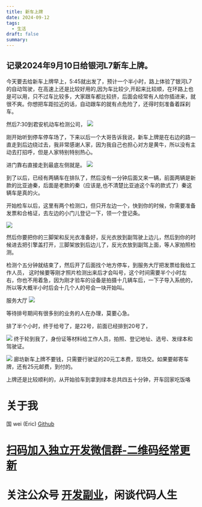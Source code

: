 ```yaml
---
title: 新车上牌
date: 2024-09-12
tags:
  - 生活
draft: false
summary:
---
```


## 记录2024年9月10日给银河L7新车上牌。

今天要去给新车上牌早上，5:45就出发了，预计一个半小时，路上体验了银河L7的自动驾驶，在高速上还是比较好用的,因为车比较少,开起来比较顺，在环路上也是可以用，只不过车比较多，大家跟车都比较挤，后面会经常有人给你插进来，就很不爽。你想把车距拉近的话，自动跟车的就有点危险了，还得时刻准备着踩刹车。

然后7:30到君安机动车检测公司，
![](Pasted%20image%2020240912081219.png)

刚开始听到停车停车场了，下来以后一个大哥告诉我说，新车上牌是在右边的路一直走到后边绕过去，我非常感谢人家，因为我自己也担心对方是黄牛，所以没有主动去打招呼，但是人家特别特别热心。


进门靠右直接走到最底左侧就是。
![](Pasted%20image%2020240912081325.png)

到了以后，已经有两辆车在排队了，然后没有一分钟后面又来一辆，前面两辆是新款的比亚迪秦，后面是老款的秦（应该是,也不清楚比亚迪这个车的款式了）秦这辆车是真的火。

开始检车以后，这里有两个检测口，但只开左边一个，快到你的时候，你需要准备发票和合格证，去左边的小门儿登记一下，领一个登记条。

![](Pasted%20image%2020240912081418.png)

然后你要把你的三脚架和反光衣准备好，反光衣放到副驾驶上边儿，然后到你的时候进去把引擎盖打开，三脚架放到后边儿了，反光衣放到副驾上面，等人家拍照检测。

检测个五分钟就结束了，然后开了后面找个地方停车，到服务大厅把发票给我给工作人员，
这时候要等刚才照片检测出来后才会叫号，这个时间需要半个小时左右，你也不用着急，因为刚才验车的设备是拍摄十几辆车后，一下子导入系统的，所以等大概半小时后会十几个人的号会一块开始叫。

服务大厅
![](Pasted%20image%2020240912082810.png)


等待排号期间有很多别的业务的人在办理，莫要心急。

排了半个小时，终于给号了，是22号，前面已经排到20号了，

![](Pasted%20image%2020240912082858.png)
终于轮到我了，身份证等材料给工作人员，拍照、登记地址、选号、发绿本和驾驶证。


![](Pasted%20image%2020240912145540.png)
廊坊新车上牌不要钱，只需要行驶证的20元工本费，现场交。如果要邮寄车牌，还有25元邮费，到付的。

上牌还是比较顺利的，从开始验车到拿到绿本总共四五十分钟，开车回家吃饭咯







# 关于我
国 wei (Eric)
[Github](https://github.com/ygweric)

# [扫码加入独立开发微信群-二维码经常更新](https://raw.githubusercontent.com/ygweric/ygweric.github.io/main/assets/qr-schedule-update/indenpendent_dev.png)

# 关注公众号 [开发副业](https://github.com/ygweric/ygweric.github.io/blob/main/assets/jinjing/wx_office_account_qr.png?raw=true)，闲谈代码人生
